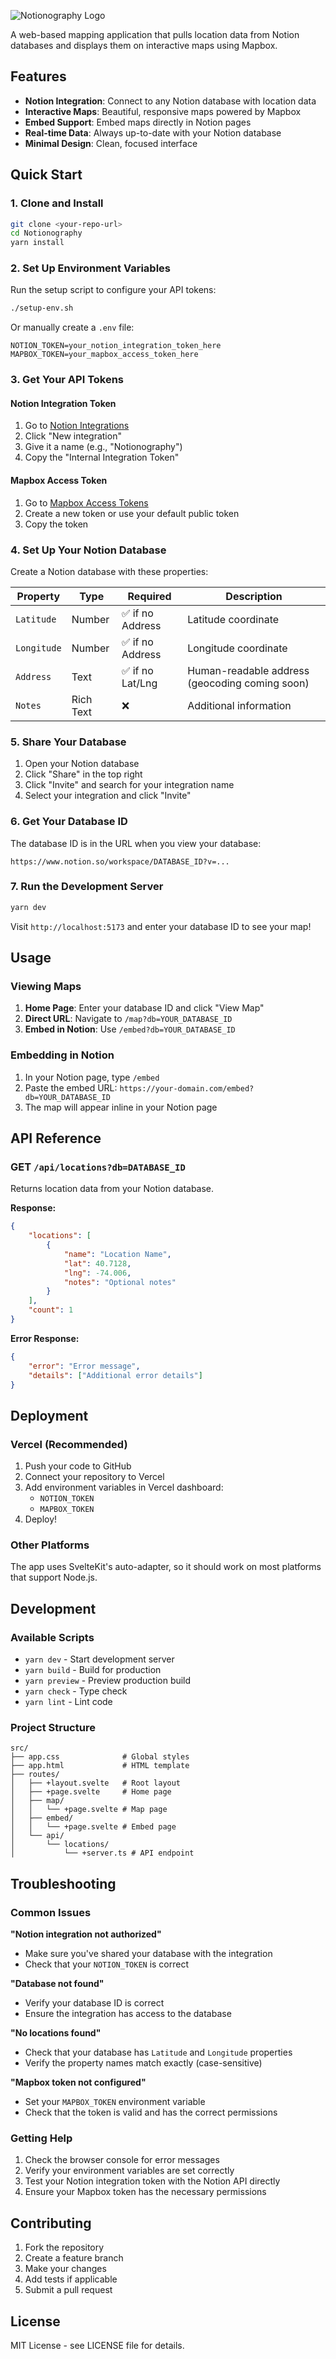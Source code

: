![Notionography Logo](logo.png)

A web-based mapping application that pulls location data from Notion databases and displays them on interactive maps using Mapbox.

## Features

- **Notion Integration**: Connect to any Notion database with location data
- **Interactive Maps**: Beautiful, responsive maps powered by Mapbox
- **Embed Support**: Embed maps directly in Notion pages
- **Real-time Data**: Always up-to-date with your Notion database
- **Minimal Design**: Clean, focused interface

## Quick Start

### 1. Clone and Install

```bash
git clone <your-repo-url>
cd Notionography
yarn install
```

### 2. Set Up Environment Variables

Run the setup script to configure your API tokens:

```bash
./setup-env.sh
```

Or manually create a `.env` file:

```env
NOTION_TOKEN=your_notion_integration_token_here
MAPBOX_TOKEN=your_mapbox_access_token_here
```

### 3. Get Your API Tokens

#### Notion Integration Token

1. Go to [Notion Integrations](https://www.notion.so/my-integrations)
2. Click "New integration"
3. Give it a name (e.g., "Notionography")
4. Copy the "Internal Integration Token"

#### Mapbox Access Token

1. Go to [Mapbox Access Tokens](https://account.mapbox.com/access-tokens/)
2. Create a new token or use your default public token
3. Copy the token

### 4. Set Up Your Notion Database

Create a Notion database with these properties:

| Property    | Type      | Required         | Description                                    |
| ----------- | --------- | ---------------- | ---------------------------------------------- |
| `Latitude`  | Number    | ✅ if no Address | Latitude coordinate                            |
| `Longitude` | Number    | ✅ if no Address | Longitude coordinate                           |
| `Address`   | Text      | ✅ if no Lat/Lng | Human-readable address (geocoding coming soon) |
| `Notes`     | Rich Text | ❌               | Additional information                         |

### 5. Share Your Database

1. Open your Notion database
2. Click "Share" in the top right
3. Click "Invite" and search for your integration name
4. Select your integration and click "Invite"

### 6. Get Your Database ID

The database ID is in the URL when you view your database:

```
https://www.notion.so/workspace/DATABASE_ID?v=...
```

### 7. Run the Development Server

```bash
yarn dev
```

Visit `http://localhost:5173` and enter your database ID to see your map!

## Usage

### Viewing Maps

1. **Home Page**: Enter your database ID and click "View Map"
2. **Direct URL**: Navigate to `/map?db=YOUR_DATABASE_ID`
3. **Embed in Notion**: Use `/embed?db=YOUR_DATABASE_ID`

### Embedding in Notion

1. In your Notion page, type `/embed`
2. Paste the embed URL: `https://your-domain.com/embed?db=YOUR_DATABASE_ID`
3. The map will appear inline in your Notion page

## API Reference

### GET `/api/locations?db=DATABASE_ID`

Returns location data from your Notion database.

**Response:**

```json
{
	"locations": [
		{
			"name": "Location Name",
			"lat": 40.7128,
			"lng": -74.006,
			"notes": "Optional notes"
		}
	],
	"count": 1
}
```

**Error Response:**

```json
{
	"error": "Error message",
	"details": ["Additional error details"]
}
```

## Deployment

### Vercel (Recommended)

1. Push your code to GitHub
2. Connect your repository to Vercel
3. Add environment variables in Vercel dashboard:
   - `NOTION_TOKEN`
   - `MAPBOX_TOKEN`
4. Deploy!

### Other Platforms

The app uses SvelteKit's auto-adapter, so it should work on most platforms that support Node.js.

## Development

### Available Scripts

- `yarn dev` - Start development server
- `yarn build` - Build for production
- `yarn preview` - Preview production build
- `yarn check` - Type check
- `yarn lint` - Lint code

### Project Structure

```
src/
├── app.css              # Global styles
├── app.html             # HTML template
├── routes/
│   ├── +layout.svelte   # Root layout
│   ├── +page.svelte     # Home page
│   ├── map/
│   │   └── +page.svelte # Map page
│   ├── embed/
│   │   └── +page.svelte # Embed page
│   └── api/
│       └── locations/
│           └── +server.ts # API endpoint
```

## Troubleshooting

### Common Issues

**"Notion integration not authorized"**

- Make sure you've shared your database with the integration
- Check that your `NOTION_TOKEN` is correct

**"Database not found"**

- Verify your database ID is correct
- Ensure the integration has access to the database

**"No locations found"**

- Check that your database has `Latitude` and `Longitude` properties
- Verify the property names match exactly (case-sensitive)

**"Mapbox token not configured"**

- Set your `MAPBOX_TOKEN` environment variable
- Check that the token is valid and has the correct permissions

### Getting Help

1. Check the browser console for error messages
2. Verify your environment variables are set correctly
3. Test your Notion integration token with the Notion API directly
4. Ensure your Mapbox token has the necessary permissions

## Contributing

1. Fork the repository
2. Create a feature branch
3. Make your changes
4. Add tests if applicable
5. Submit a pull request

## License

MIT License - see LICENSE file for details.
